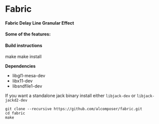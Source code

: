 # Fabric

#### Fabric Delay Line Granular Effect

#### Some of the features:

#### Build instructions
make 
make install

**Dependencies**

+  libgl1-mesa-dev 
+  libx11-dev
+  libsndfile1-dev

If you want a standalone jack binary install either `libjack-dev` or `libjack-jackd2-dev`

```
git clone --recursive https://github.com/alcomposer/fabric.git
cd fabric
make
```